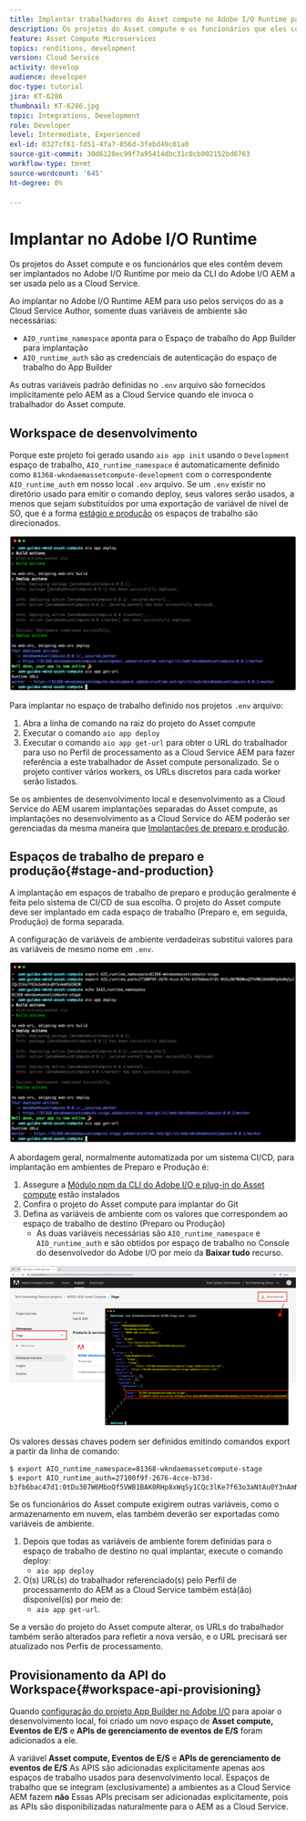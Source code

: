 ```yaml
---
title: Implantar trabalhadores do Asset compute no Adobe I/O Runtime para uso com AEM as a Cloud Service
description: Os projetos do Asset compute e os funcionários que eles contêm devem ser implantados no Adobe I/O Runtime para serem usados pelo AEM as a Cloud Service.
feature: Asset Compute Microservices
topics: renditions, development
version: Cloud Service
activity: develop
audience: developer
doc-type: tutorial
jira: KT-6286
thumbnail: KT-6286.jpg
topic: Integrations, Development
role: Developer
level: Intermediate, Experienced
exl-id: 0327cf61-fd51-4fa7-856d-3febd49c01a0
source-git-commit: 30d6120ec99f7a95414dbc31c0cb002152bd6763
workflow-type: tm+mt
source-wordcount: '645'
ht-degree: 0%

---
```


# Implantar no Adobe I/O Runtime

Os projetos do Asset compute e os funcionários que eles contêm devem ser implantados no Adobe I/O Runtime por meio da CLI do Adobe I/O AEM a ser usada pelo as a Cloud Service.

Ao implantar no Adobe I/O Runtime AEM para uso pelos serviços do as a Cloud Service Author, somente duas variáveis de ambiente são necessárias:

+ `AIO_runtime_namespace` aponta para o Espaço de trabalho do App Builder para implantação
+ `AIO_runtime_auth` são as credenciais de autenticação do espaço de trabalho do App Builder

As outras variáveis padrão definidas no `.env` arquivo são fornecidos implicitamente pelo AEM as a Cloud Service quando ele invoca o trabalhador do Asset compute.

## Workspace de desenvolvimento

Porque este projeto foi gerado usando `aio app init` usando o `Development` espaço de trabalho, `AIO_runtime_namespace` é automaticamente definido como `81368-wkndaemassetcompute-development` com o correspondente `AIO_runtime_auth` em nosso local `.env` arquivo.  Se um `.env` existir no diretório usado para emitir o comando deploy, seus valores serão usados, a menos que sejam substituídos por uma exportação de variável de nível de SO, que é a forma [estágio e produção](#stage-and-production) os espaços de trabalho são direcionados.

![implantação de aplicativo aio usando variáveis .env](./assets/runtime/development__aio.png)

Para implantar no espaço de trabalho definido nos projetos `.env` arquivo:

1. Abra a linha de comando na raiz do projeto do Asset compute
1. Executar o comando `aio app deploy`
1. Executar o comando `aio app get-url` para obter o URL do trabalhador para uso no Perfil de processamento as a Cloud Service AEM para fazer referência a este trabalhador de Asset compute personalizado. Se o projeto contiver vários workers, os URLs discretos para cada worker serão listados.

Se os ambientes de desenvolvimento local e desenvolvimento as a Cloud Service do AEM usarem implantações separadas do Asset compute, as implantações no desenvolvimento as a Cloud Service do AEM poderão ser gerenciadas da mesma maneira que [Implantações de preparo e produção](#stage-and-production).

## Espaços de trabalho de preparo e produção{#stage-and-production}

A implantação em espaços de trabalho de preparo e produção geralmente é feita pelo sistema de CI/CD de sua escolha. O projeto do Asset compute deve ser implantado em cada espaço de trabalho (Preparo e, em seguida, Produção) de forma separada.

A configuração de variáveis de ambiente verdadeiras substitui valores para as variáveis de mesmo nome em `.env`.

![implantação do aplicativo aio usando variáveis de exportação](./assets/runtime/stage__export-and-aio.png)

A abordagem geral, normalmente automatizada por um sistema CI/CD, para implantação em ambientes de Preparo e Produção é:

1. Assegure a [Módulo npm da CLI do Adobe I/O e plug-in do Asset compute](../set-up/development-environment.md#aio) estão instalados
1. Confira o projeto do Asset compute para implantar do Git
1. Defina as variáveis de ambiente com os valores que correspondem ao espaço de trabalho de destino (Preparo ou Produção)
   + As duas variáveis necessárias são `AIO_runtime_namespace` e `AIO_runtime_auth` e são obtidos por espaço de trabalho no Console do desenvolvedor do Adobe I/O por meio da __Baixar tudo__ recurso.

![Console Adobe Developer - Namespace e autenticação de tempo de execução AIO](./assets/runtime/stage-auth-namespace.png)

Os valores dessas chaves podem ser definidos emitindo comandos export a partir da linha de comando:

```
$ export AIO_runtime_namespace=81368-wkndaemassetcompute-stage
$ export AIO_runtime_auth=27100f9f-2676-4cce-b73d-b3fb6bac47d1:0tDu307W6MboQf5VWB1BAK0RHp8xWqSy1CQc3lKe7f63o3aNtAu0Y3nAmN56502W
```

Se os funcionários do Asset compute exigirem outras variáveis, como o armazenamento em nuvem, elas também deverão ser exportadas como variáveis de ambiente.

1. Depois que todas as variáveis de ambiente forem definidas para o espaço de trabalho de destino no qual implantar, execute o comando deploy:
   + `aio app deploy`
1. O(s) URL(s) do trabalhador referenciado(s) pelo Perfil de processamento do AEM as a Cloud Service também está(ão) disponível(is) por meio de:
   + `aio app get-url`.

Se a versão do projeto do Asset compute alterar, os URLs do trabalhador também serão alterados para refletir a nova versão, e o URL precisará ser atualizado nos Perfis de processamento.

## Provisionamento da API do Workspace{#workspace-api-provisioning}

Quando [configuração do projeto App Builder no Adobe I/O](../set-up/app-builder.md) para apoiar o desenvolvimento local, foi criado um novo espaço de __Asset compute, Eventos de E/S__ e __APIs de gerenciamento de eventos de E/S__ foram adicionados a ele.

A variável __Asset compute, Eventos de E/S__ e __APIs de gerenciamento de eventos de E/S__ As APIS são adicionadas explicitamente apenas aos espaços de trabalho usados para desenvolvimento local. Espaços de trabalho que se integram (exclusivamente) a ambientes as a Cloud Service AEM fazem __não__ Essas APIs precisam ser adicionadas explicitamente, pois as APIs são disponibilizadas naturalmente para o AEM as a Cloud Service.
